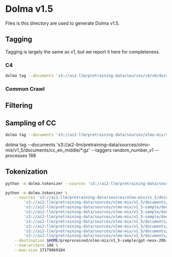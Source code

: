 # Dolma v1.5

Files is this directory are used to generate Dolma v1.5.

## Tagging

Tagging is largely the same as v1, but we report it here for completeness.

### C4

```bash
dolma tag --documents 's3://ai2-llm/pretraining-data/sources/c4/v0/documents/train/*.gz' --taggers pii_regex_with_counts_v2 --processes 188
```

### Common Crawl



## Filtering


## Sampling of CC


```bash
dolma tag --documents 's3://ai2-llm/pretraining-data/sources/olmo-mix/v1_5/documents/cc_en_head/*.gz' 's3://ai2-llm/pretraining-data/sources/olmo-mix/v1_5/documents/cc_en_tail/*.gz' --taggers random_number_v1 --processes 188
```
dolma tag --documents 's3://ai2-llm/pretraining-data/sources/olmo-mix/v1_5/documents/cc_en_middle/*.gz' --taggers random_number_v1 --processes 188


## Tokenization

```bash
python -m dolma.tokenizer --sources 's3://ai2-llm/pretraining-data/sources/olmo-mix/v1_5/documents/*/*' --destination $HOME/preprocessed/olmo-mix/v1_5/gpt-neox-20b-pii-special --num-writers 188 --max-size 17179869184
```

```bash
python -m dolma.tokenizer \
    --sources 's3://ai2-llm/pretraining-data/sources/olmo-mix/v1_5/documents/books/*' \
        's3://ai2-llm/pretraining-data/sources/olmo-mix/v1_5/documents/c4/*' \
        's3://ai2-llm/pretraining-data/sources/olmo-mix/v1_5-sample/documents/cc_en_head/*' \
        's3://ai2-llm/pretraining-data/sources/olmo-mix/v1_5-sample/documents/cc_en_middle/*' \
        's3://ai2-llm/pretraining-data/sources/olmo-mix/v1_5-sample/documents/cc_en_tail/*' \
        's3://ai2-llm/pretraining-data/sources/olmo-mix/v1_5/documents/pes2o/*' \
        's3://ai2-llm/pretraining-data/sources/olmo-mix/v1_5/documents/reddit/*' \
        's3://ai2-llm/pretraining-data/sources/olmo-mix/v1_5/documents/stack/*' \
        's3://ai2-llm/pretraining-data/sources/olmo-mix/v1_5/documents/wiki/*' \
    --destination $HOME/preprocessed/olmo-mix/v1_5-sample/gpt-neox-20b-pii-special \
    --num-writers 188 \
    --max-size 17179869184
```
